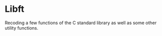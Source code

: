 # Libft
Recoding a few functions of the C standard library as well as some other utility functions.
